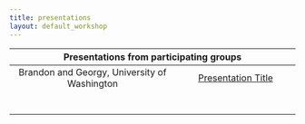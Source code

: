 ```yaml
---
title: presentations
layout: default_workshop
---
```



<table>
    <thead>
        <th colspan="2">Presentations from participating groups</th>
    </thead>
    <tbody>
        <tr>
            <td align="center">Brandon and Georgy, University of Washington<br>
                <span>&nbsp;&nbsp;&nbsp;&nbsp;&nbsp;&nbsp;&nbsp;&nbsp;</span>
                <span>&nbsp;&nbsp;&nbsp;&nbsp;&nbsp;&nbsp;&nbsp;&nbsp;</span>
                <span>&nbsp;&nbsp;&nbsp;&nbsp;&nbsp;&nbsp;&nbsp;&nbsp;</span> 
                <span>&nbsp;&nbsp;&nbsp;&nbsp;&nbsp;&nbsp;&nbsp;&nbsp;</span>
                <span>&nbsp;&nbsp;&nbsp;&nbsp;&nbsp;&nbsp;&nbsp;&nbsp;</span>
                <span>&nbsp;&nbsp;&nbsp;&nbsp;&nbsp;&nbsp;&nbsp;&nbsp;</span>
                <span>&nbsp;&nbsp;&nbsp;&nbsp;&nbsp;&nbsp;&nbsp;&nbsp;</span> 
                <span>&nbsp;&nbsp;&nbsp;&nbsp;&nbsp;&nbsp;&nbsp;&nbsp;</span>
                <span>&nbsp;&nbsp;&nbsp;&nbsp;&nbsp;&nbsp;&nbsp;&nbsp;</span>
                <span>&nbsp;&nbsp;&nbsp;&nbsp;&nbsp;&nbsp;&nbsp;&nbsp;</span>
                <span>&nbsp;&nbsp;&nbsp;&nbsp;&nbsp;&nbsp;&nbsp;&nbsp;</span>
                <span>&nbsp;&nbsp;</span>
            </td>
            <td align="center"><a href="https://seaicemuri.org/workshop_groups/brandon.html">Presentation Title</a><br>
                <span>&nbsp;&nbsp;&nbsp;&nbsp;&nbsp;&nbsp;&nbsp;&nbsp;</span>
                <span>&nbsp;&nbsp;&nbsp;&nbsp;&nbsp;&nbsp;&nbsp;&nbsp;</span>
                <span>&nbsp;&nbsp;&nbsp;&nbsp;&nbsp;&nbsp;&nbsp;&nbsp;</span>
                <span>&nbsp;&nbsp;&nbsp;&nbsp;&nbsp;&nbsp;&nbsp;&nbsp;</span>
                <span>&nbsp;&nbsp;&nbsp;&nbsp;&nbsp;&nbsp;&nbsp;&nbsp;</span>
                <span>&nbsp;&nbsp;&nbsp;&nbsp;&nbsp;&nbsp;&nbsp;&nbsp;</span>
                <span>&nbsp;&nbsp;&nbsp;&nbsp;&nbsp;&nbsp;&nbsp;&nbsp;</span>
                <span>&nbsp;&nbsp;</span>
            </td>       
        </tr>
    </tbody>
</table>

